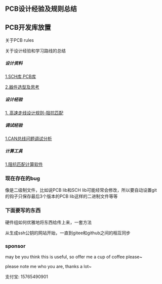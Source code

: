 ## PCB设计经验及规则总结

## PCB开发库放置

关于PCB rules

关于设计经验和学习路线的总结

##### 设计资料

[1.SCH库,PCB库](./designResources/README.md)

[2.器件选型及思考](./designResources/componentsSelect/磁珠.md)

##### 设计经验

[1. 高速走线设计规则-阻抗匹配](./designRules/highSpeedSignal/阻抗匹配.md)

##### 调试经验

[1.CAN总线问题调试分析](./designCasesAnalysis/can总线分析1.md)

##### 计算工具

[1.阻抗匹配计算软件](./designRules/highSpeedSignal/tools/工具使用教程视频汇总.md)

### 现在存在的bug

像是二级制文件，比如说PCB lib和SCH lib可能经常会修改，所以要自动设置git的钩子只保存最后3个版本的PCB lib这样的二进制文件等等

### 下面要写的东西

硬件组如何优雅地将东西给传上来，一套方法

从生成ssh公钥的网站开始，一直到gitee和github之间的相互同步

### sponsor

may be you think this is useful, so offer me a cup of coffee please~

please note me who you are, thanks a lot~

支付宝: 15765490901
